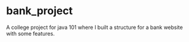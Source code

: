 # bank_project
A college project for java 101 where I built a structure for a bank website with some features.
